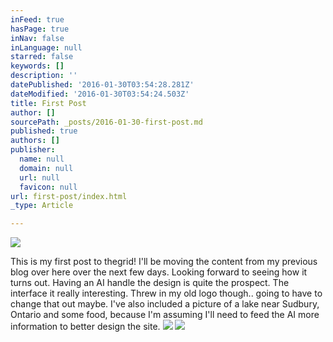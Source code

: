```yaml
---
inFeed: true
hasPage: true
inNav: false
inLanguage: null
starred: false
keywords: []
description: ''
datePublished: '2016-01-30T03:54:28.281Z'
dateModified: '2016-01-30T03:54:24.503Z'
title: First Post
author: []
sourcePath: _posts/2016-01-30-first-post.md
published: true
authors: []
publisher:
  name: null
  domain: null
  url: null
  favicon: null
url: first-post/index.html
_type: Article

---
```

![](https://the-grid-user-content.s3-us-west-2.amazonaws.com/33b083cc-b971-4f51-b90c-973fc3e2e12b.jpg)

This is my first post to thegrid! I'll be moving the content from my previous blog over here over the next few days. Looking forward to seeing how it turns out. Having an AI handle the design is quite the prospect. The interface it really interesting. Threw in my old logo though.. going to have to change that out maybe. I've also included a picture of a lake near Sudbury, Ontario and some food, because I'm assuming I'll need to feed the AI more information to better design the site. ![](https://the-grid-user-content.s3-us-west-2.amazonaws.com/4bd1cc88-759c-434e-8f64-e58de655b6dc.png)
![](https://the-grid-user-content.s3-us-west-2.amazonaws.com/192c8054-3bbb-4de8-950a-91f2b4e63437.png)